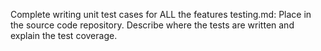 Complete writing unit test cases for ALL the features
testing.md: Place in the source code repository. Describe where the tests are written and explain the test coverage.
